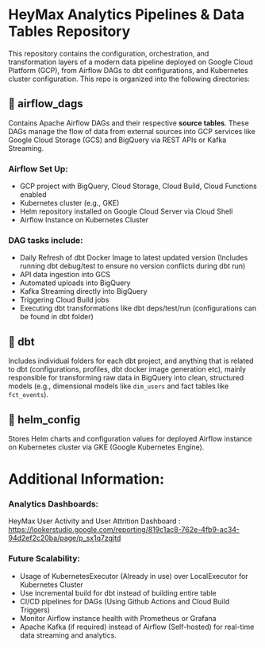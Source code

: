 # HeyMax Analytics Pipelines & Data Tables Repository

This repository contains the configuration, orchestration, and transformation layers of a modern data pipeline deployed on Google Cloud Platform (GCP), from Airflow DAGs to dbt configurations, and Kubernetes cluster configuration. This repo is organized into the following directories:

## 📂 airflow_dags
Contains Apache Airflow DAGs and their respective <b>source tables</b>. These DAGs manage the flow of data from external sources into GCP services like Google Cloud Storage (GCS) and BigQuery via REST APIs or Kafka Streaming.

### Airflow Set Up:
- GCP project with BigQuery, Cloud Storage, Cloud Build, Cloud Functions enabled
- Kubernetes cluster (e.g., GKE)
- Helm repository installed on Google Cloud Server via Cloud Shell
- Airflow Instance on Kubernetes Cluster

### DAG tasks include:
- Daily Refresh of dbt Docker Image to latest updated version (Includes running dbt debug/test to ensure no version conflicts during dbt run)
- API data ingestion into GCS
- Automated uploads into BigQuery
- Kafka Streaming directly into BigQuery
- Triggering Cloud Build jobs
- Executing dbt transformations like dbt deps/test/run (configurations can be found in dbt folder)

## 📂 dbt
Includes individual folders for each dbt project, and anything that is related to dbt (configurations, profiles, dbt docker image generation etc), mainly responsible for transforming raw data in BigQuery into clean, structured models (e.g., dimensional models like `dim_users` and fact tables like `fct_events`).

## 📂 helm_config
Stores Helm charts and configuration values for deployed Airflow instance on Kubernetes cluster via GKE (Google Kubernetes Engine).

# Additional Information: 

### Analytics Dashboards:

HeyMax User Activity and User Attrition Dashboard : https://lookerstudio.google.com/reporting/819c1ac8-762e-4fb9-ac34-94d2ef2c20ba/page/p_sx1q7zgjtd

### Future Scalability:

- Usage of KubernetesExecutor (Already in use) over LocalExecutor for Kubernetes Cluster
- Use incremental build for dbt instead of building entire table
- CI/CD pipelines for DAGs (Using Github Actions and Cloud Build Triggers)
- Monitor Airflow instance health with Prometheus or Grafana
- Apache Kafka (if required) instead of Airflow (Self-hosted) for real-time data streaming and analytics.